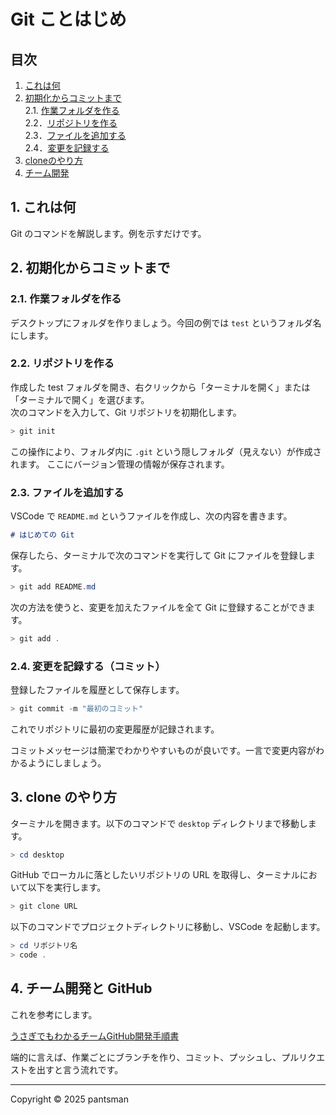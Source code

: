 # Git ことはじめ

## 目次
1. [これは何](#1-これは何)
2. [初期化からコミットまで](#2-初期化からコミットまで)  
    2.1. [作業フォルダを作る](#21-作業フォルダを作る)  
    2.2．[リポジトリを作る](#22-リポジトリを作る)  
    2.3．[ファイルを追加する](#23-ファイルを追加する)  
    2.4．[変更を記録する](#24-変更を記録するコミット)  
3. [cloneのやり方](#3-clone-のやり方)
4. [チーム開発](#4-チーム開発と-github)

## 1. これは何
Git のコマンドを解説します。例を示すだけです。

## 2. 初期化からコミットまで
### 2.1. 作業フォルダを作る
デスクトップにフォルダを作りましょう。今回の例では `test` というフォルダ名にします。

### 2.2. リポジトリを作る
作成した test フォルダを開き、右クリックから「ターミナルを開く」または「ターミナルで開く」を選びます。  
次のコマンドを入力して、Git リポジトリを初期化します。

```PowerShell
> git init
```

この操作により、フォルダ内に `.git` という隠しフォルダ（見えない）が作成されます。
ここにバージョン管理の情報が保存されます。

### 2.3. ファイルを追加する
VSCode で `README.md` というファイルを作成し、次の内容を書きます。

```Markdown
# はじめての Git
```

保存したら、ターミナルで次のコマンドを実行して Git にファイルを登録します。

```PowerShell
> git add README.md
```

次の方法を使うと、変更を加えたファイルを全て Git に登録することができます。

```PowerShell
> git add .
```

### 2.4. 変更を記録する（コミット）
登録したファイルを履歴として保存します。

```PowerShell
> git commit -m "最初のコミット"
```

これでリポジトリに最初の変更履歴が記録されます。

コミットメッセージは簡潔でわかりやすいものが良いです。一言で変更内容がわかるようにしましょう。

## 3. clone のやり方
ターミナルを開きます。以下のコマンドで `desktop` ディレクトリまで移動します。

```PowerShell
> cd desktop
```

GitHub でローカルに落としたいリポジトリの URL を取得し、ターミナルにおいて以下を実行します。

```PowerShell
> git clone URL
```

以下のコマンドでプロジェクトディレクトリに移動し、VSCode を起動します。

```PowerShell
> cd リポジトリ名
> code .
```

## 4. チーム開発と GitHub
これを参考にします。

[うさぎでもわかるチームGitHub開発手順書](https://zenn.dev/taku_sid/articles/20250409_github_team)

端的に言えば、作業ごとにブランチを作り、コミット、プッシュし、プルリクエストを出すと言う流れです。

---
Copyright © 2025 pantsman